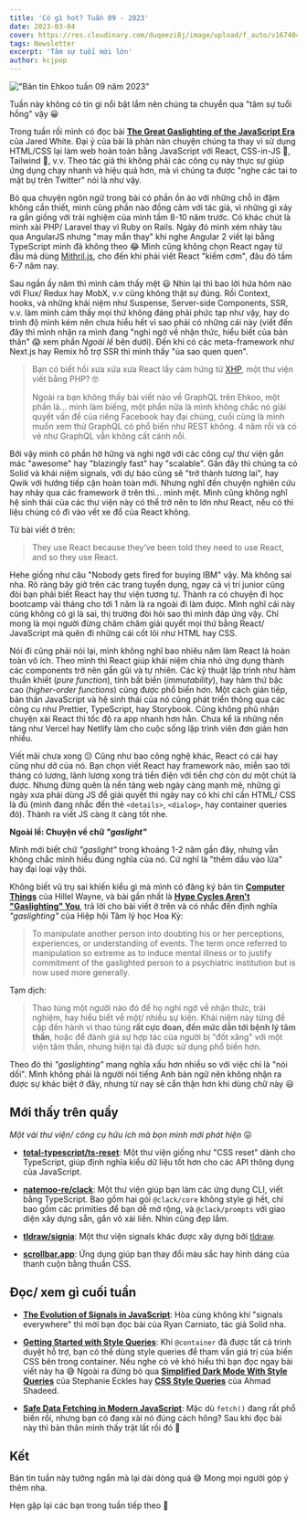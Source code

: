 ```yaml
---
title: 'Có gì hot? Tuần 09 - 2023'
date: 2023-03-04
cover: https://res.cloudinary.com/duqeezi8j/image/upload/f_auto/v1674047120/ehkoo/newsletters/w09-2023.png
tags: Newsletter
excerpt: 'Tâm sự tuổi mới lớn'
author: kcjpop
---
```


!["Bản tin Ehkoo tuần 09 năm 2023"](https://res.cloudinary.com/duqeezi8j/image/upload/f_auto/v1674047120/ehkoo/newsletters/w09-2023.png)

Tuần này không có tin gì nổi bật lắm nên chúng ta chuyển qua "tâm sự tuổi hồng" vậy 😀

Trong tuần rồi mình có đọc bài [**The Great Gaslighting of the JavaScript Era**](https://www.spicyweb.dev/the-great-gaslighting-of-the-js-age/) của Jared White. Đại ý của bài là phàn nàn chuyện chúng ta thay vì sử dụng HTML/CSS lại làm web hoàn toàn bằng JavaScript với React, CSS-in-JS 🤢, Tailwind 🤮, v.v. Theo tác giả thì không phải các công cụ này thực sự giúp ứng dụng chạy nhanh và hiệu quả hơn, mà vì chúng ta được "nghe các tai to mặt bự trên Twitter" nói là như vậy.

Bỏ qua chuyện ngôn ngữ trong bài có phần ồn ào với những chỗ in đậm không cần thiết, mình cũng phần nào đồng cảm với tác giả, vì những gì xảy ra gần giống với trải nghiệm của mình tầm 8-10 năm trước. Có khác chút là mình xài PHP/ Laravel thay vì Ruby on Rails. Ngày đó mình xém nhảy tàu qua AngularJS nhưng "may mắn thay" khi nghe Angular 2 viết lại bằng TypeScript mình đã không theo 😂 Mình cũng không chọn React ngay từ đầu mà dùng [Mithril.js](https://mithril.js.org/), cho đến khi phải viết React "kiếm cơm", đâu đó tầm 6-7 năm nay.

Sau ngần ấy năm thì mình cảm thấy mệt 😃 Nhìn lại thì bao lời hứa hôm nào với Flux/ Redux hay MobX, v.v cũng không thật sự đúng. Rồi Context, hooks, và những khái niệm như Suspense, Server-side Components, SSR, v.v. làm mình cảm thấy mọi thứ không đáng phải phức tạp như vậy, hay do trình độ mình kém nên chưa hiểu hết vì sao phải có những cái này (viết đến đây thì mình nhận ra mình đang "nghi ngờ về nhận thức, hiểu biết của bản thân" 😱 xem phần _Ngoài lề_ bên dưới). Đến khi có các meta-framework như Next.js hay Remix hỗ trợ SSR thì mình thấy "ủa sao quen quen".

> Bạn có biết hồi xưa xửa xưa React lấy cảm hứng từ [XHP](<https://en.wikipedia.org/wiki/React_(JavaScript_library)?useskin=vector#History>), một thư viện viết bằng PHP? 🤓
>
> Ngoài ra bạn không thấy bài viết nào về GraphQL trên Ehkoo, một phần là… mình làm biếng, một phần nữa là mình không chắc nó giải quyết vấn đề của riêng Facebook hay đại chúng, cuối cùng là mình muốn xem thử GraphQL có phổ biến như REST không. 4 năm rồi và có vẻ như GraphQL vẫn không cất cánh nổi.

Bởi vậy mình có phần hờ hững và nghi ngờ với các công cụ/ thư viện gắn mác "awesome" hay "blazingly fast" hay "scalable". Gần đây thì chúng ta có Solid và khái niệm signals, với dự báo cũng sẽ "trở thành tương lai", hay Qwik với hướng tiếp cận hoàn toàn mới. Nhưng nghĩ đến chuyện nghiên cứu hay nhảy qua các framework ở trên thì… mình mệt. Mình cũng không nghĩ hệ sinh thái của các thư viện này có thể trở nên to lớn như React, nếu có thì liệu chúng có đi vào vết xe đổ của React không.

Từ bài viết ở trên:

> They use React because they’ve been told they need to use React, and so they use React.

Hehe giống như câu "Nobody gets fired for buying IBM" vậy. Mà không sai nha. Rõ ràng bây giờ trên các trang tuyển dụng, ngay cả vị trí junior cũng đòi bạn phải biết React hay thư viện tương tự. Thành ra có chuyện đi học bootcamp vài tháng cho tới 1 năm là ra ngoài đi làm được. Mình nghĩ cái này cũng không có gì là sai, thị trường đòi hỏi sao thì mình đáp ứng vậy. Chỉ mong là mọi người đừng chăm chăm giải quyết mọi thứ bằng React/ JavaScript mà quên đi những cái cốt lõi như HTML hay CSS.

Nói đi cũng phải nói lại, mình không nghĩ bao nhiêu năm làm React là hoàn toàn vô ích. Theo mình thì React giúp khái niệm chia nhỏ ứng dụng thành các components trở nên gần gũi và tự nhiên. Các kỹ thuật lập trình như hàm thuần khiết (_pure function_), tính bất biến (_immutability_), hay hàm thứ bậc cao (_higher-order functions_) cũng được phổ biến hơn. Một cách gián tiếp, bản thân JavaScript và hệ sinh thái của nó cũng phát triển thông qua các công cụ như Prettier, TypeScript, hay Storybook. Cũng không phũ nhận chuyện xài React thì tốc độ ra app nhanh hơn hẳn. Chưa kể là những nền tảng như Vercel hay Netlify làm cho cuộc sống lập trình viên đơn giản hơn nhiều.

Viết mãi chưa xong 😕 Cũng như bao công nghệ khác, React có cái hay cũng như dở của nó. Bạn chọn viết React hay framework nào, miễn sao tới tháng có lương, lãnh lương xong trả tiền điện với tiền chợ còn dư một chút là được. Nhưng đừng quên là nền tảng web ngày càng mạnh mẽ, những gì ngày xưa phải dùng JS để giải quyết thì ngày nay có khi chỉ cần HTML/ CSS là đủ (mình đang nhắc đến thẻ `<details>`, `<dialog>`, hay container queries đó). Thành ra viết JS càng ít càng tốt nhe.

**Ngoài lề: Chuyện về chữ _"gaslight"_**

Mình mới biết chữ _"gaslight"_ trong khoảng 1-2 năm gần đây, nhưng vẫn không chắc mình hiểu đúng nghĩa của nó. Cứ nghĩ là "thêm dầu vào lửa" hay đại loại vậy thôi.

Không biết vũ trụ sai khiến kiểu gì mà mình có đăng ký bản tin [**Computer Things**](https://buttondown.email/hillelwayne) của Hillel Wayne, và bài gần nhất là [**Hype Cycles Aren't "Gaslighting" You**](https://buttondown.email/hillelwayne/archive/hype-cycles-arent-gaslighting-you/), trả lời cho bài viết ở trên và có nhắc đến định nghĩa _"gaslighting"_ của Hiệp hội Tâm lý học Hoa Kỳ:

> To manipulate another person into doubting his or her perceptions, experiences, or understanding of events. The term once referred to manipulation so extreme as to induce mental illness or to justify commitment of the gaslighted person to a psychiatric institution but is now used more generally.

Tạm dịch:

> Thao túng một người nào đó để họ nghi ngờ về nhận thức, trải nghiệm, hay hiểu biết về một/ nhiều sự kiện. Khái niệm này từng đề cập đến hành vi thao túng **rất cực đoan, đến mức dẫn tới bệnh lý tâm thần**, hoặc để đánh giá sự hợp tác của người bị "đốt xăng" với một viện tâm thần, nhưng hiện tại đã được sử dụng phổ biến hơn.

Theo đó thì _"gaslighting"_ mang nghĩa xấu hơn nhiều so với việc chỉ là "nói dối". Mình không phải là người nói tiếng Anh bản ngữ nên không nhận ra được sự khác biệt ở đây, nhưng từ nay sẽ cẩn thận hơn khi dùng chữ này 😃

## Mới thấy trên quầy

_Một vài thư viện/ công cụ hữu ích mà bọn mình mới phát hiện_ 😛

- [**total-typescript/ts-reset**](https://github.com/total-typescript/ts-reset): Một thư viện giống như "CSS reset" dành cho TypeScript, giúp định nghĩa kiểu dữ liệu tốt hơn cho các API thông dụng của JavaScript.

- [**natemoo-re/clack**](https://github.com/natemoo-re/clack): Một thư viện giúp bạn làm các ứng dụng CLI, viết bằng TypeScript. Bao gồm hai gói `@clack/core` không style gì hết, chỉ bao gồm các primities để bạn dễ mở rộng, và `@clack/prompts` với giao diện xây dựng sẵn, gắn vô xài liền. Nhìn cũng đẹp lắm.

- [**tldraw/signia**](https://github.com/tldraw/signia): Một thư viện signals khác được xây dựng bởi [tldraw](https://signia.tldraw.dev/).

- [**scrollbar.app**](https://scrollbar.app/): Ứng dụng giúp bạn thay đổi màu sắc hay hình dáng của thanh cuộn bằng thuần CSS.

## Đọc/ xem gì cuối tuần

- [**The Evolution of Signals in JavaScript**](https://dev.to/this-is-learning/the-evolution-of-signals-in-javascript-8ob): Hòa cùng không khí "signals everywhere" thì mời bạn đọc bài của Ryan Carniato, tác giả Solid nha.

- [**Getting Started with Style Queries**](https://developer.chrome.com/blog/style-queries/): Khi `@container` đã được tất cả trình duyệt hỗ trợ, bạn có thể dùng style queries để tham vấn giá trị của biến CSS bên trong container. Nếu nghe có vẻ khó hiểu thì bạn đọc ngay bài viết này ha 😅 Ngoài ra đừng bỏ qua [**Simplified Dark Mode With Style Queries**](https://thinkdobecreate.com/articles/simplified-dark-mode-with-style-queries/) của Stephanie Eckles hay [**CSS Style Queries**](https://ishadeed.com/article/css-container-style-queries/) của Ahmad Shadeed.

- [**Safe Data Fetching in Modern JavaScript**](https://www.builder.io/blog/safe-data-fetching): Mặc dù `fetch()` đang rất phổ biến rồi, nhưng bạn có đang xài nó đúng cách hông? Sau khi đọc bài này thì bản thân mình thấy trật lất rồi đó 🥲

## Kết

Bản tin tuần này tưởng ngắn mà lại dài dòng quá 😅 Mong mọi người góp ý thêm nha.

Hẹn gặp lại các bạn trong tuần tiếp theo 👋
